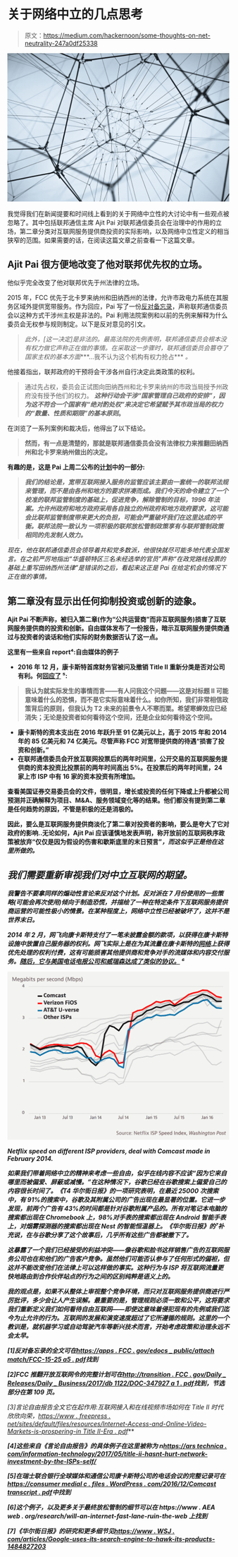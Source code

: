 # 关于网络中立的几点思考

> 原文：<https://medium.com/hackernoon/some-thoughts-on-net-neutrality-247a0df25338>

![](img/bda701d4c082c11567ccdbfe80710dd4.png)

我觉得我们在新闻提要和时间线上看到的关于网络中立性的大讨论中有一些观点被忽略了。其中包括联邦通信主席 Ajit Pai 对联邦通信委员会在治理中的作用的立场，第二章分类对互联网服务提供商投资的实际影响，以及网络中立性定义的相当狭窄的范围。如果需要的话，在阅读这篇文章之前查看一下这篇文章。

## Ajit Pai 很方便地改变了他对联邦优先权的立场。

他似乎完全改变了他对联邦优先于州法律的立场。

2015 年，FCC 优先于北卡罗来纳州和田纳西州的法律，允许市政电力系统在其服务区域外提供宽带服务。作为回应，Pai 写了一份[反对备忘录](https://apps.fcc.gov/edocs_public/attachmatch/FCC-15-25A5.pdf)，声称联邦通信委员会以这种方式干涉州主权是非法的。Pai 利用法院案例和以前的先例来解释为什么委员会无权参与规则制定。以下是反对意见的引文。

> *此外，[这一决定]是非法的。最高法院的先例表明，联邦通信委员会根本没有权力做它声称正在做的事情。在采取这一步骤时，联邦通信委员会篡夺了国家主权的基本方面****…我不认为这个机构有权力抢占*** *。*

他接着指出，联邦政府的干预将会干涉各州自行决定此类政策的权利。

> 通过先占权，委员会正试图向田纳西州和北卡罗来纳州的市政当局授予州政府没有授予他们的权力。 ***这种行动会干涉“国家管理自己政府的安排”，因为这不符合一个国家有“绝对酌处权”来决定它希望赋予其市政当局的权力的“数量、性质和期限”的基本原则*。**

在浏览了一系列案例和裁决后，他得出了以下结论。

> **然而，有一点是清楚的，那就是联邦通信委员会没有法律权力来推翻田纳西州和北卡罗来纳州做出的决定。**

**有趣的是，这是 Pai 上周二公布的[计划](http://transition.fcc.gov/Daily_Releases/Daily_Business/2017/db1122/DOC-347927A1.pdf)中的一部分:**

> ***我们的结论是，宽带互联网接入服务的监管应该主要由一套统一的联邦法规来管理，而不是由各州和地方的要求拼凑而成。我们今天的命令建立了一个校准的联邦监管制度的基础上，促进竞争，解除管制的目标，1996 年法案。允许州政府和地方政府采用各自独立的州政府和地方政府要求，这可能会比联邦监管制度带来更大的负担，可能会严重破坏我们在这里达成的平衡。联邦法院一致认为* ***一项积极的联邦放松管制政策享有与联邦管制政策*** *相同的先发制人效力。***

**现在，他在联邦通信委员会领导着共和党多数派，他很快就尽可能多地代表全国发言。在之前严厉地指出“华盛顿特区三名未经选举的官员”声称“在政党路线投票的基础上重写田纳西州法律”是错误的之后*，*看起来这正是 Pai 在给定机会的情况下正在做的事情。**

## **第二章没有显示出任何抑制投资或创新的迹象。**

**Ajit Pai 不断声称，被归入第二章(作为“公共运营商”而非互联网服务)损害了互联网服务提供商的投资和创新。自由媒体发布了一份报告，暗示互联网服务提供商通过与投资者的谈话和他们实际的财务数据否认了这一点。**

**这里有一些来自 report⁴:自由媒体的例子**

*   **2016 年 12 月，康卡斯特首席财务官被问及撤销 Title II 重新分类是否对公司有利。何[回应了](https://consumermediallc.files.wordpress.com/2016/12/comcasttranscript.pdf) ⁵:**

> **我认为就实际发生的事情而言——有人问我这个问题——**这是对标题 II 可能意味着什么的恐惧，而不是它实际意味着什么**。如你所知，我们非常相信政策背后的原则，但我认为 T2 未来的前景令人不寒而栗。**希望寒蝉效应已经消失；无论是投资者如何看待这个空间，还是企业如何看待这个空间。****

*   **康卡斯特的资本支出在 2016 年跃升至 91 亿美元以上，高于 2015 年和 2014 年的 85 亿美元和 74 亿美元。尽管声称 FCC 对宽带提供商的待遇“损害了投资和创新。”**
*   **在联邦通信委员会开放互联网投票后的两年时间里，公开交易的互联网服务提供商的资本投资比投票前的两年时间高出 5%。在投票后的两年时间里，24 家上市 ISP 中有 16 家的资本投资有所增加。**

**查看美国证券交易委员会的文件，很明显，增长或投资的任何下降或上升都被公司预测并正确解释为项目、M&A、服务领域变化等的结果。他们都没有提到第二章是任何趋势的原因，不管是积极的还是消极的。**

**因此，要么是互联网服务提供商淡化了第二章对投资者的影响，要么是夸大了它对政府的影响..无论如何，Ajit Pai 应该谨慎地发表声明，称开放前的互联网秩序政策被放弃“仅仅是因为假设的伤害和歇斯底里的末日预言”*，而这似乎正是他在这里所做的。***

## ***我们需要重新审视我们对中立互联网的期望。***

***我警告不要拿同样的煽动性言论来反对这个计划。反对派在 7 月份使用的一些策略(可能会再次使用)倾向于制造恐慌，并描绘了一种在特定条件下互联网服务提供商运营的可能性极小的情景。在某种程度上，网络中立性已经被破坏了，这并不是世界末日。***

***2014 年 2 月，网飞向康卡斯特支付了一笔未披露金额的款项，以获得在康卡斯特设施中放置自己服务器的权利。网飞实际上是在为其流量在康卡斯特的[网络](https://hackernoon.com/tagged/network)上获得优先处理的权利付费，这有可能损害其他提供商和竞争对手的流媒体和内容交付服务。[随后，它与美国电话电报公司和威瑞森达成了类似的协议。](https://www.aeaweb.org/research/will-an-internet-fast-lane-ruin-the-web) ⁶***

***![](img/701bfbb25861b60c72693a26b900be01.png)***

***Netflix speed on different ISP providers, deal with Comcast made in February 2014.***

***如果我们带着网络中立的精神来考虑一些自由，似乎在线内容不应该“因为它来自哪里而被偏爱、屏蔽或减慢。”在这种情况下，谷歌已经在谷歌搜索上偏爱自己的内容很长时间了。《T4 华尔街日报》的一项研究表明，在最近 25000 次搜索中，有 91%的搜索中，谷歌及其附属公司的广告出现在最显著的位置。它进一步发现，前两个广告有 43%的时间都是针对谷歌附属产品的。所有对笔记本电脑的搜索都出现在 Chromebook 上，98%对手表的搜索都出现在 Android 智能手表上，对烟雾探测器的搜索都出现在 Nest 的智能恒温器上。《华尔街日报》的⁷补充说，在与谷歌分享了这个故事后，几乎所有这些广告都被撤下了。***

***这暴露了一个我们已经接受的利益冲突——像谷歌和脸书这样销售广告的互联网服务公司也在和他们的广告客户竞争。虽然他们可能否认参与了任何形式的偏袒，但这并不能改变他们在法律上可以这样做的事实。这种行为与 ISP 将互联网流量更快地路由到合作伙伴站点的行为之间的区别纯粹是语义上的。***

***我的观点是，如果不从整体上审视整个竞争环境，而只对互联网服务提供商进行严厉批评，多少会让人产生误解。最重要的是，管理规则必须一致和公平，这将要求我们重新定义我们如何看待自由互联网——即使这意味着侵犯现有的先例或我们迄今为止允许的行为。互联网的发展和演变速度超过了它所遵循的规则。这里的一个教训是，就机器学习或自动驾驶汽车等新兴技术而言，开始考虑政策和治理永远不会太早。***

***[1]反对备忘录的全文可在[https://apps . FCC . gov/edocs _ public/attach match/FCC-15-25 a5 . pdf](https://apps.fcc.gov/edocs_public/attachmatch/FCC-15-25A5.pdf)找到***

***[2]FCC 推翻开放互联网令的完整计划可在[http://transition . FCC . gov/Daily _ Releases/Daily _ Business/2017/db 1122/DOC-347927 a 1 . pdf](http://transition.fcc.gov/Daily_Releases/Daily_Business/2017/db1122/DOC-347927A1.pdf)找到，节选部分在第 109 页。***

***[3]言论自由报告全文*它在起作用:互联网接入和在线视频市场如何在 Title II* 时代欣欣向荣，[https://www . freepress . net/sites/default/files/resources/Internet-Access-and-Online-Video-Markets-is-prospering-in Title II-Era . pdf](https://www.freepress.net/sites/default/files/resources/internet-access-and-online-video-markets-are-thriving-in-title-II-era.pdf)***

***[4]这些来自《言论自由报告》的具体例子在这里被称为 n[https://ars technica . com/information-technology/2017/05/title-ii-hasnt-hurt-network-investment-by-the-ISPs-self/](https://arstechnica.com/information-technology/2017/05/title-ii-hasnt-hurt-network-investment-according-to-the-isps-themselves/)***

***[5]在瑞士联合银行全球媒体和通信公司康卡斯特公司的电话会议的完整记录可在[https://consumer medial c . files . WordPress . com/2016/12/Comcast transcript . pdf](https://consumermediallc.files.wordpress.com/2016/12/comcasttranscript.pdf)中找到***

***[6]这个例子，以及更多关于最终放松管制的细节可以在 https://www . AEA web . org/research/will-an-internet-fast-lane-ruin-the-web 上找到***

***[7]《华尔街日报》的研究和更多细节见[https://www . WSJ . com/articles/Google-uses-its-search-engine-to-hawk-its-products-1484827203](https://www.wsj.com/articles/google-uses-its-search-engine-to-hawk-its-products-1484827203)***